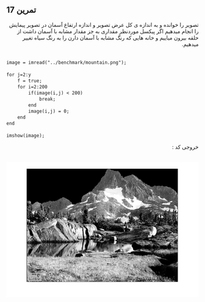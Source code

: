 ## تمرین 17
<div dir='rtl'>
  تصویر را خوانده و به اندازه ی کل عرض تصویر و اندازه ارتفاع آسمان در تصویر پیمایش را انجام میدهیم اگر پیکسل موردنظر مقداری به جز مقدار مشابه با آسمان داشت از حلقه بیرون میاییم و خانه هایی که رنگ مشابه با آسمان دارن را به رنگ سیاه تغییر میدهیم.
</div>
</br>

```
image = imread("../benchmark/mountain.png");

for j=2:y
    f = true;
    for i=2:200
        if(image(i,j) < 200)
            break;
        end
        image(i,j) = 0; 
    end
end

imshow(image);

```

<div dir='rtl'>
  خروجی کد :
</div>
</br>

![](p17.png)
